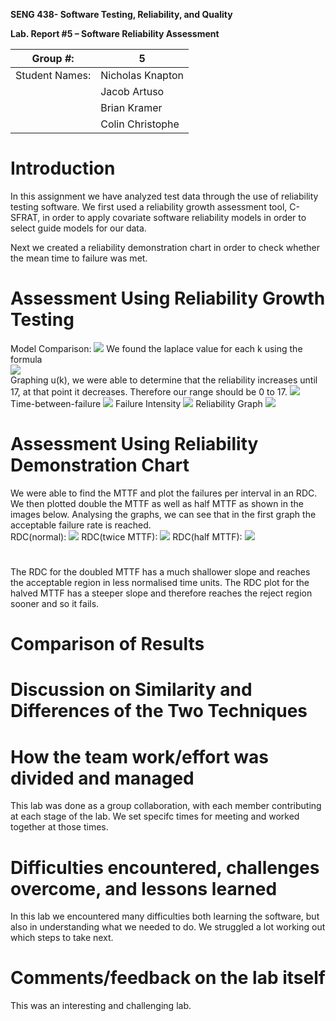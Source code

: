 **SENG 438- Software Testing, Reliability, and Quality**

**Lab. Report \#5 – Software Reliability Assessment**

| Group \#:      |  5  |
| -------------- | --- |
| Student Names: |  Nicholas Knapton   |
|                |  Jacob Artuso   |
|                |  Brian Kramer  |
|                |  Colin Christophe   |

# Introduction
In this assignment we have analyzed test data through the use of reliability testing software. We first used a reliability growth assessment tool, C-SFRAT, in order to apply covariate software reliability models in order to select guide models for our data.

Next we created a reliability demonstration chart in order to check whether the mean time to failure was met.
# 

# Assessment Using Reliability Growth Testing 
Model Comparison:
<img src='./media/comparison.PNG'/>
We found the laplace value for each k using the formula<br />
<img src='./laplace.png'/> <br />
Graphing u(k), we were able to determine that the reliability increases until 17, at that point it decreases. Therefore our range should be 0 to 17.
<img src='./Picture1.png'/>
Time-between-failure
<img src='./media/twoModels.PNG'/>
Failure Intensity
<img src='./media/intensityGraph.PNG'/>
Reliability Graph
<img src='./media/reliabilityGraph.PNG'/>


# Assessment Using Reliability Demonstration Chart 
We were able to find the MTTF and plot the failures per interval in an RDC. We then plotted double the MTTF as well as half MTTF as shown in the images below. Analysing the graphs, we can see that in the first graph the acceptable failure rate is reached.<br />RDC(normal):
<img src='./RDC1.png'/>
RDC(twice MTTF):
<img src='./RDCTwice.png'/>
RDC(half MTTF):
<img src='./RDCHalf.png'/>
# 
The RDC for the doubled MTTF has a much shallower slope and reaches the acceptable region in less normalised time units. The RDC plot for the halved MTTF has a steeper slope and therefore reaches the reject region sooner and so it fails.

# Comparison of Results

# Discussion on Similarity and Differences of the Two Techniques

# How the team work/effort was divided and managed
This lab was done as a group collaboration, with each member contributing at each stage of the lab. We set specifc times for meeting and worked together at those times.
# 

# Difficulties encountered, challenges overcome, and lessons learned
In this lab we encountered many difficulties both learning the software, but also in understanding what we needed to do. We struggled a lot working out which steps to take next.

# Comments/feedback on the lab itself
This was an interesting and challenging lab.
